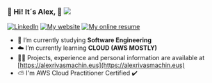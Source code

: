 ### 💫 Hi! It´s Alex, 👋 [![](https://visitcount.itsvg.in/api?id=AlexRivasMachin&icon=0&color=0)](https://visitcount.itsvg.in) 

[![LinkedIn](https://img.shields.io/badge/LinkedIn-%230077B5.svg?logo=linkedin&logoColor=white)](https://linkedin.com/in/alex-rivas-machin) 
[![My website](https://img.shields.io/badge/Personal%20Website-red)](https://alexrivasmachin.eus/)
[![My online resume](https://img.shields.io/badge/Online%20Resume%20-white)](https://cv.alexrivasmachin.eus/)



- 🔭 I’m currently studying **Software Engineering**
- ☁️ I’m currently learning **CLOUD (AWS MOSTLY)**
- 👨‍💻 Projects, experience and personal information are available at [https://alexrivasmachin.eus](https://alexrivasmachin.eus)
- ⛅ I'm AWS Cloud Practitioner Certified ✔️ 

 
